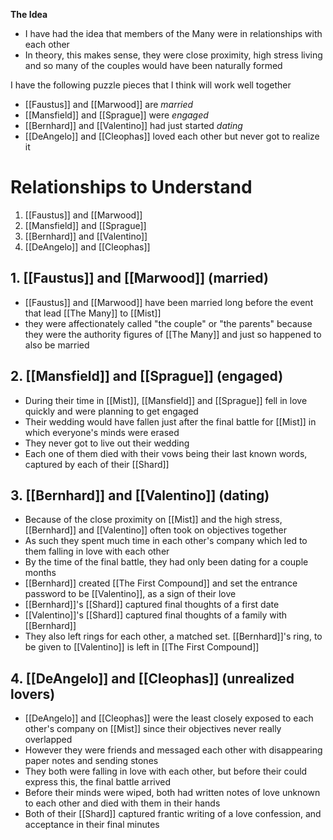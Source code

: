  **The Idea**
- I have had the idea that members of the Many were in relationships with each other
- In theory, this makes sense, they were close proximity, high stress living and so many of the couples would have been naturally formed

I have the following puzzle pieces that I think will work well together
- [[Faustus]] and [[Marwood]] are *married*
- [[Mansfield]] and [[Sprague]] were *engaged*
- [[Bernhard]] and [[Valentino]] had just started *dating*
- [[DeAngelo]] and [[Cleophas]] loved each other but never got to realize it
# Relationships to Understand
1. [[Faustus]] and [[Marwood]]
2. [[Mansfield]] and [[Sprague]]
3. [[Bernhard]] and [[Valentino]]
4. [[DeAngelo]] and [[Cleophas]]
## 1. [[Faustus]] and [[Marwood]] (married)
- [[Faustus]] and [[Marwood]] have been married long before the event that lead [[The Many]] to [[Mist]]
- they were affectionately called "the couple" or "the parents" because they were the authority figures of [[The Many]] and just so happened to also be married 
## 2. [[Mansfield]] and [[Sprague]] (engaged)
- During their time in [[Mist]], [[Mansfield]] and [[Sprague]] fell in love quickly and were planning to get engaged
- Their wedding would have fallen just after the final battle for [[Mist]] in which everyone's minds were erased 
- They never got to live out their wedding
- Each one of them died with their vows being their last known words, captured by each of their [[Shard]]
## 3. [[Bernhard]] and [[Valentino]] (dating)
- Because of the close proximity on [[Mist]] and the high stress, [[Bernhard]] and [[Valentino]] often took on objectives together
- As such they spent much time in each other's company which led to them falling in love with each other
- By the time of the final battle, they had only been dating for a couple months 
- [[Bernhard]] created [[The First Compound]] and set the entrance password to be [[Valentino]], as a sign of their love
- [[Bernhard]]'s [[Shard]] captured final thoughts of a first date
- [[Valentino]]'s [[Shard]] captured final thoughts of a family with [[Bernhard]]
- They also left rings for each other, a matched set. [[Bernhard]]'s ring, to be given to [[Valentino]] is left in [[The First Compound]]
## 4. [[DeAngelo]] and [[Cleophas]] (unrealized lovers)
- [[DeAngelo]] and [[Cleophas]] were the least closely exposed to each other's company on [[Mist]] since their objectives never really overlapped 
- However they were friends and messaged each other with disappearing paper notes and sending stones 
- They both were falling in love with each other, but before their could express this, the final battle arrived 
- Before their minds were wiped, both had written notes of love unknown to each other and died with them in their hands
- Both of their [[Shard]] captured frantic writing of a love confession, and acceptance in their final minutes 